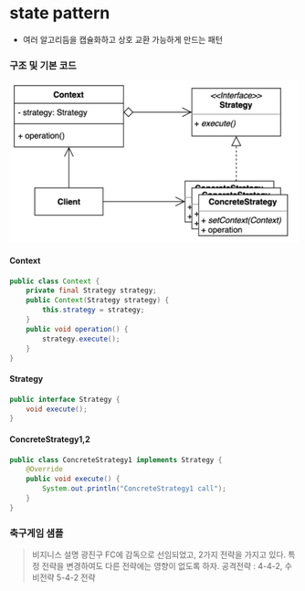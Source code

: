 # state pattern
- 여러 알고리듬을 캡슐화하고 상호 교환 가능하게 만드는 패턴

### 구조 및 기본 코드
![img.png](img.png)


#### Context
```java
public class Context {
    private final Strategy strategy;
    public Context(Strategy strategy) {
        this.strategy = strategy;
    }
    public void operation() {
        strategy.execute();
    }
}
```

#### Strategy
```java
public interface Strategy {
    void execute();
}
```

####  ConcreteStrategy1,2
```java
public class ConcreteStrategy1 implements Strategy {
    @Override
    public void execute() {
        System.out.println("ConcreteStrategy1 call");
    }
}
```

### 축구게임 샘플
> 비지니스 설명
> 광진구 FC에 감독으로 선임되었고, 2가지 전략을 가지고 있다. 
> 특정 전략을 변경하여도 다른 전략에는 영향이 없도록 하자.
> 공격전략 : 4-4-2, 수비전략 5-4-2 전략